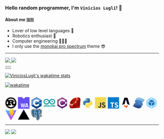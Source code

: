 ### Hello random programmer, I'm `Vinicios Lugli`! 🤗

#### About me 🇧🇷
- Lover of low level languages 🥰
- Robotics enthusiast 🤖
- Computer engineering 👨🏻‍💻
- I only use the [monokai pro spectrum](https://monokai.pro/) theme 😎

---

<div>
	<a href="https://github.com/ViniciosLugli">
	<img height="180em" src="https://github-readme-stats-vinicios-lugli.vercel.app/api?username=ViniciosLugli&show_icons=true&theme=github_dark&include_all_commits=true&count_private=true&title_color=FF6188&icon_color=947BAF&text_color=C8C8C8&bg_color=222222"/>
	<img height="180em" src="https://github-readme-stats-vinicios-lugli.vercel.app/api/top-langs/?username=ViniciosLugli&layout=compact&langs_count=7&theme=github_dark&count_private=true&title_color=FF6188&icon_color=fff&text_color=9f9f9f&bg_color=222222"/>
</div>
---

[![ViniciosLugli's wakatime stats](https://github-readme-stats-vinicios-lugli.vercel.app/api/wakatime?username=ViniciosLugli&layout=compact&langs_count=6)](https://github.com/ViniciosLugli?tab=repositories)

[![wakatime](https://wakatime.com/badge/user/0ed594e2-e5a8-4e4f-b14c-c9d61221d45a.svg)](https://wakatime.com/@0ed594e2-e5a8-4e4f-b14c-c9d61221d45a)	
	
<div style="display: inline_block"><br>
	<img align="center" height="38" width="38" src="https://raw.githubusercontent.com/devicons/devicon/master/icons/rust/rust-original.svg">
	<img align="center" height="38" width="38" src="https://raw.githubusercontent.com/devicons/devicon/master/icons/wasm/wasm-original.svg">
	<img align="center" height="38" width="38" src="https://raw.githubusercontent.com/devicons/devicon/master/icons/cplusplus/cplusplus-original.svg">
	<img align="center" height="38" width="38" src="https://raw.githubusercontent.com/devicons/devicon/master/icons/arduino/arduino-original-wordmark.svg">
	<img align="center" height="38" width="38" src="https://raw.githubusercontent.com/devicons/devicon/master/icons/csharp/csharp-original.svg">
	<img align="center" height="38" width="38" src="https://raw.githubusercontent.com/devicons/devicon/master/icons/ruby/ruby-original.svg">
	<img align="center" height="38" width="38" src="https://raw.githubusercontent.com/devicons/devicon/master/icons/python/python-original.svg">
	<img align="center" height="38" width="38" src="https://raw.githubusercontent.com/devicons/devicon/master/icons/javascript/javascript-original.svg">
	<img align="center" height="38" width="38" src="https://raw.githubusercontent.com/devicons/devicon/master/icons/typescript/typescript-original.svg">
	<img align="center" height="38" width="38" src="https://raw.githubusercontent.com/devicons/devicon/master/icons/astro/astro-original.svg">
	<img align="center" height="38" width="38" src="https://raw.githubusercontent.com/devicons/devicon/master/icons/solidjs/solidjs-original.svg">
	<img align="center" height="38" width="38" src="https://raw.githubusercontent.com/devicons/devicon/master/icons/webpack/webpack-original.svg">
	<img align="center" height="38" width="38" src="https://raw.githubusercontent.com/devicons/devicon/master/icons/vitejs/vitejs-original.svg">
	<img align="center" height="38" width="38" src="https://raw.githubusercontent.com/devicons/devicon/master/icons/vercel/vercel-original.svg">
	<img align="center" height="38" width="38" src="https://raw.githubusercontent.com/devicons/devicon/master/icons/postgresql/postgresql-original.svg">
</div>
	
---

<div>
	<a href = "mailto:vinicioslugli@gmail.com"><img src="https://img.shields.io/badge/Gmail-D14836?style=for-the-badge&logo=gmail&logoColor=white" target="_blank"></a>
	<a href="https://www.linkedin.com/in/vinicioslugli/" target="_blank"><img src="https://img.shields.io/badge/LinkedIn-0077B5?style=for-the-badge&logo=linkedin&logoColor=white" target="_blank"></a>
</div>

